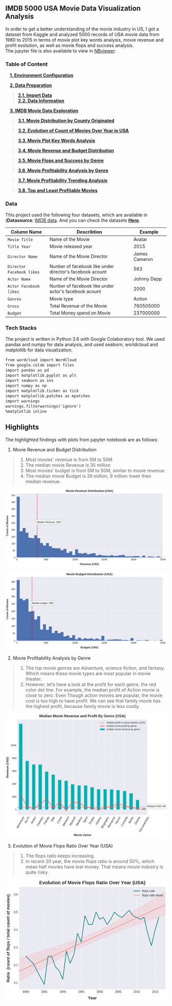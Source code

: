## IMDB 5000 USA Movie Data Visualization Analysis 

In order to get a better understanding of the movie industry in US,  I got a dataset from Kaggle and analyzed 5000 records of USA movie data from 1980 to 2015 in terms of movie plot key words analysis, movie revenue and profit evolution, as well as movie flops and success analysis.   
The jupyter file is also available to view in [NBviewer](http://nbviewer.jupyter.org/github/chunfengwu/Data_Visualization/blob/master/IMDB_5000_USA_Movie_Data_Analysis/IMDB_5000_USA_Movie_Data_Visualization_Analysis.ipynb):  

### Table of Content

&#8195;[**1. Environment Configuration**](#1.-Environment-Configuration)


&#8195;[**2. Data Preparation**](#1.-Data-Preparation)
>[**2.1. Import Data**](#2.1.-Import-Data)  
>[**2.2. Data Information**](#2.1.-Data-Information) 

&#8195;[**3. IMDB Movie Data Exploration**](#3.-IMDB-Movie-Data-Exploration)

>[**3.1. Movie Distribution by County Originated**](#3.1.-Movie-Distribution-by-County-Originated)  

>[**3.2. Evolution of Count of Movies Over Year in USA**](#3.2.-Evolution-of-Count-of-Movies-Over-Year-in-USA)  

>[**3.3. Movie Plot Key Words Analysis**](#3.3.-Movie-Plot-Key-Words-Analysis ) 

>[**3.4. Movie Revenue and Budget Distribution**](#3.4.-Movie-Revenue-and-Budget-Distribution) 

>[**3.5. Movie Flops and Success by Genre**](#3.5.-Movie-Flops-and-Success-by-Genre ) 

>[**3.6. Movie Profitability Analysis by Genre**](#3.6.-Movie-Profitability-Analysis-by-Genre) 

>[**3.7. Movie Profitability Trending Analysis**](#3.7.-Movie-Profitability-Trending-Analysis ) 

>[**3.8. Top and Least Profitable Movies**](#3.8.-Top-and-Least-Profitable-Movies ) 

        
### Data 
This project used the following four datasets, which are available in  (**Datasource**: [IMDB data](https://www.kaggle.com/carolzhangdc/imdb-5000).
And you can check the datasets [**Here**](https://github.com/chunfengwu/Data_Visualization/tree/master/IMDB_5000_USA_Movie_Data_Analysis/datasets).


|Column Name | Describtion | Example  | 
|--|--|--|
| `Movie Title` |  Name of the Movie  |  Avatar | 
| `Title Year` |  Movie released year  |  2015 | 
| `Director Name` |  Name of the Movie Director  | James Cameron |
| `Director Facebook likes` |  Nunber of facebook like under director's facebook acount  | 563 |
| `Actor Name` |  Name of the Movie Director  | Johnny Depp |
| `Actor Facebook likes` |  Nunber of facebook like under actor's facebook acount  | 2000 |
| `Genres` |  Movie type  | Action |
| `Gross` |  Total Revenue of the Movie  | 760505000 |
| `Budget` |  Total Money spend on Movie  | 237000000 |


### Tech Stacks
The project is written in Python 3.6 with Google Colaboratory tool. We used pandas and numpy for data analysis, and used seaborn, worldcloud and matplotlib for data visualization.
```
from wordcloud import WordCloud
from google.colab import files
import pandas as pd
import matplotlib.pyplot as plt
import seaborn as sns
import numpy as np
import matplotlib.ticker as tick
import matplotlib.patches as mpatches
import warnings
warnings.filterwarnings('ignore')
%matplotlib inline
 ```

## Highlights 
The highlighted findings with plots from jupyter notebook are as follows: 
1. Movie Revenue and Budget Distribution  
>1.  Most movies' revenue is from 5M to 50M
>2.  The median movie Revenue is 35 million
>3.  Most movies' budget is from 5M to 50M, similar to movie revenue.
>4.  The median movie Budget is 26 million, 9 million lower then median revenue. 

![png](./pics/revenue.png) 

![png](./pics/budget.png)

2. Movie Profitability Analysis by Genre        
>1.  The top movie genres are Adventure, science fiction, and fantasy. Which means these movie types are most popular in movie theater.  
>2.  However, let’s have a look at the profit for each genre, the red color dot line. For example, the median profit of Action movie is close to zero. Even Though action movies are popular,  the movie cost is too high to have profit.  We can see that family movie has the highest profit, because family movie is less costly.  



![png](./pics/profit_by_genre.png)


3. Evolution of Movie Flops Ratio Over Year (USA)   
>1. The flops ratio keeps increasing.   
>2. In recent 20 year, the movie flops ratio is around 50%, which mean half movies have lost money. That means movie industry is quite risky.
  

![png](./pics/flops_ratio.png)   


